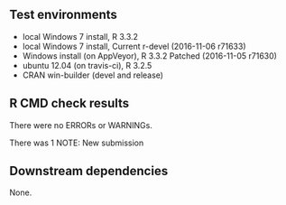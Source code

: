 ## Test environments
* local Windows 7 install, R 3.3.2
* local Windows 7 install, Current r-devel (2016-11-06 r71633)
* Windows install (on AppVeyor), R 3.3.2 Patched (2016-11-05 r71630)
* ubuntu 12.04 (on travis-ci), R 3.2.5
* CRAN win-builder (devel and release)

## R CMD check results
There were no ERRORs or WARNINGs.  

There was 1 NOTE: New submission

## Downstream dependencies
None.